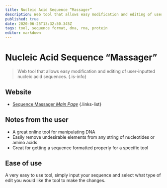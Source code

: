 ```yaml
---
title: Nucleic Acid Sequence “Massager”
description: Web tool that allows easy modification and editing of user-inputted nucleic acid sequences.
published: true
date: 2020-06-25T13:32:50.345Z
tags: tool, sequence format, dna, rna, protein
editor: markdown
---
```


# Nucleic Acid Sequence “Massager”

> Web tool that allows easy modification and editing of user-inputted nucleic acid sequences.
{.is-info}


## Website

- [Sequence Massager *Main Page*](http://biomodel.uah.es/en/lab/cybertory/analysis/massager.htm)
{.links-list}


## Notes from the user
- A great online tool for manipulating DNA
- Easily remove undesirable elements from any string of nucleotides or amino acids
- Great for getting a sequence formatted properly for a specific tool

## Ease of use

A very easy to use tool, simply input your sequence and select what type of edit you would like the tool to make  the changes.


